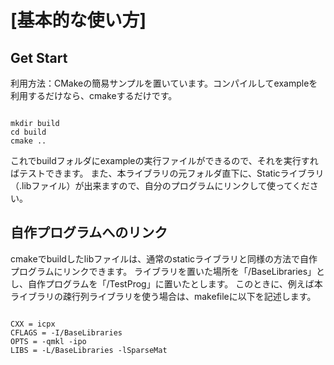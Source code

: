 # [基本的な使い方]

## Get Start
利用方法：CMakeの簡易サンプルを置いています。コンパイルしてexampleを利用するだけなら、cmakeするだけです。

```

mkdir build
cd build
cmake ..

```

これでbuildフォルダにexampleの実行ファイルができるので、それを実行すればテストできます。
また、本ライブラリの元フォルダ直下に、Staticライブラリ（.libファイル）が出来ますので、自分のプログラムにリンクして使ってください。

## 自作プログラムへのリンク
cmakeでbuildしたlibファイルは、通常のstaticライブラリと同様の方法で自作プログラムにリンクできます。
ライブラリを置いた場所を「/BaseLibraries」とし、自作プログラムを「/TestProg」に置いたとします。
このときに、例えば本ライブラリの疎行列ライブラリを使う場合は、makefileに以下を記述します。

```

CXX = icpx
CFLAGS = -I/BaseLibraries
OPTS = -qmkl -ipo
LIBS = -L/BaseLibraries -lSparseMat

```


